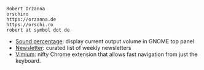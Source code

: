 ```
Robert Orzanna
orschiro
https://orzanna.de
https://orschi.ro
robert at symbol dot de
```

- [Sound percentage](https://github.com/Maestroschan/sound-percentage-gs-extension): display current output volume in GNOME top panel
- [Newsletter](https://docs.google.com/spreadsheets/d/1qKa5CW4UlJ39s37tgyGYYMtoEIDgozRfCIC0jW5fE1U/edit#gid=0): curated list of weekly newsletters
- [Vimium](https://chrome.google.com/webstore/detail/vimium/dbepggeogbaibhgnhhndojpepiihcmeb): nifty Chrome extension that allows fast navigation from just the keyboard. 
